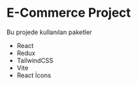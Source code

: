 # E-Commerce Project 

  Bu projede kullanılan paketler
   - React
   - Redux
   - TailwindCSS
   - Vite
   - React İcons

